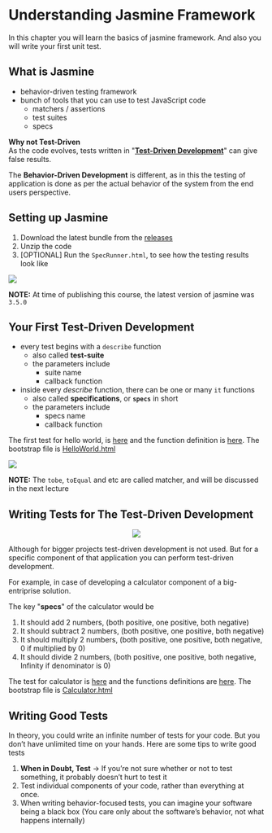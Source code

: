 # Understanding Jasmine Framework

In this chapter you will learn the basics of jasmine framework. And also you will write your first unit test.

## What is Jasmine

- behavior-driven testing framework
- bunch of tools that you can use to test JavaScript code
  - matchers / assertions
  - test suites
  - specs

**Why not Test-Driven** <br>
As the code evolves, tests written in "[**Test-Driven Development**](https://github.com/tbhaxor/GUIDE-TO-UNIT-TESTING-IN-JAVASCRIPT-WITH-JASMINE/tree/chapter-1#test-driven-development)" can give false results.

The **Behavior-Driven Development** is different, as in this the testing of application is done as per the actual behavior of the system from the end users perspective.

## Setting up Jasmine

1. Download the latest bundle from the [releases](https://github.com/jasmine/jasmine/releases)
2. Unzip the code
3. [OPTIONAL] Run the `SpecRunner.html`, to see how the testing results look like

![](https://i.ibb.co/2qSCsTL/image.png)

**NOTE:** At time of publishing this course, the latest version of jasmine was `3.5.0`

## Your First Test-Driven Development

- every test begins with a `describe` function
  - also called **test-suite**
  - the parameters include
    - suite name
    - callback function
- inside every _describe_ function, there can be one or many `it` functions
  - also called **specifications**, or **`specs`** in short
  - the parameters include
    - specs name
    - callback function

The first test for hello world, is [here](https://github.com/tbhaxor/GUIDE-TO-UNIT-TESTING-IN-JAVASCRIPT-WITH-JASMINE/blob/chapter-2/codes/spec/HelloWorld.spec.js) and the function definition is [here](https://github.com/tbhaxor/GUIDE-TO-UNIT-TESTING-IN-JAVASCRIPT-WITH-JASMINE/blob/chapter-2/codes/src/HelloWorld.js). The bootstrap file is [HelloWorld.html](https://github.com/tbhaxor/GUIDE-TO-UNIT-TESTING-IN-JAVASCRIPT-WITH-JASMINE/blob/chapter-2/codes/HelloWorld.html)

![](https://i.ibb.co/cJ0Lknd/image.png)

**NOTE:** The `tobe`, `toEqual` and etc are called matcher, and will be discussed in the next lecture

## Writing Tests for The Test-Driven Development

<div style="text-align:center"><img src="https://i.ibb.co/8sTfx7x/image.png" /></div>

Although for bigger projects test-driven development is not used. But for a specific component of that application you can perform test-driven development.

For example, in case of developing a calculator component of a big-entriprise solution.

The key "**specs**" of the calculator would be

1. It should add 2 numbers, (both positive, one positive, both negative)
2. It should subtract 2 numbers, (both positive, one positive, both negative)
3. It should multiply 2 numbers, (both positive, one positive, both negative, 0 if multiplied by 0)
4. It should divide 2 numbers, (both positive, one positive, both negative, Infinity if denominator is 0)

The test for calculator is [here](https://github.com/tbhaxor/GUIDE-TO-UNIT-TESTING-IN-JAVASCRIPT-WITH-JASMINE/blob/chapter-2/codes/spec/Calculator.spec.js) and the functions definitions are [here](https://github.com/tbhaxor/GUIDE-TO-UNIT-TESTING-IN-JAVASCRIPT-WITH-JASMINE/blob/chapter-2/codes/src/Calculator.js). The bootstrap file is [Calculator.html](https://github.com/tbhaxor/GUIDE-TO-UNIT-TESTING-IN-JAVASCRIPT-WITH-JASMINE/blob/chapter-2/codes/Calculator.html)


## Writing Good Tests

In theory, you could write an infinite number of tests for your code. But you don’t have unlimited time on your hands. Here are some tips to write good tests

1. **When in Doubt, Test** &rarr; If you’re not sure whether or not to test something, it probably doesn’t hurt to test it
2. Test individual components of your code, rather than everything at once.
3. When writing behavior-focused tests, you can imagine your software being a black box (You care only about the software’s behavior, not what happens internally)
